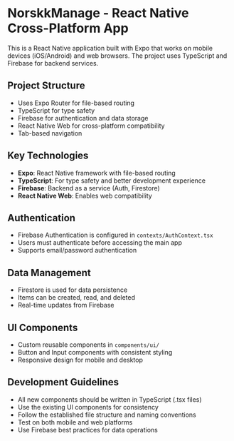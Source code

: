 <!-- Use this file to provide workspace-specific custom instructions to Copilot. For more details, visit https://code.visualstudio.com/docs/copilot/copilot-customization#_use-a-githubcopilotinstructionsmd-file -->

# NorskkManage - React Native Cross-Platform App

This is a React Native application built with Expo that works on mobile devices (iOS/Android) and web browsers. The project uses TypeScript and Firebase for backend services.

## Project Structure
- Uses Expo Router for file-based routing
- TypeScript for type safety
- Firebase for authentication and data storage
- React Native Web for cross-platform compatibility
- Tab-based navigation

## Key Technologies
- **Expo**: React Native framework with file-based routing
- **TypeScript**: For type safety and better development experience
- **Firebase**: Backend as a service (Auth, Firestore)
- **React Native Web**: Enables web compatibility

## Authentication
- Firebase Authentication is configured in `contexts/AuthContext.tsx`
- Users must authenticate before accessing the main app
- Supports email/password authentication

## Data Management
- Firestore is used for data persistence
- Items can be created, read, and deleted
- Real-time updates from Firebase

## UI Components
- Custom reusable components in `components/ui/`
- Button and Input components with consistent styling
- Responsive design for mobile and desktop

## Development Guidelines
- All new components should be written in TypeScript (.tsx files)
- Use the existing UI components for consistency
- Follow the established file structure and naming conventions
- Test on both mobile and web platforms
- Use Firebase best practices for data operations
